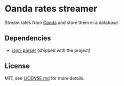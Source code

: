 # Oanda rates streamer

Stream rates from [Oanda](http://www.oanda.com/) and store them in a database.

## Dependencies

- [json-parser](https://github.com/udp/json-parser) (shipped with the project)

## License

MIT, see [LICENSE.md](https://github.com/vaalentin/oanda-stream/blob/master/LICENSE.md) for more details.
